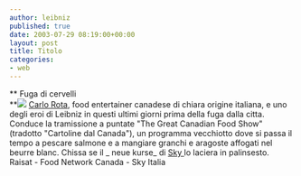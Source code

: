 ```yaml
---
author: leibniz
published: true
date: 2003-07-29 08:19:00+00:00
layout: post
title: Titolo
categories:
- web
---
```


   ** Fuga di cervelli   
**![](http://www.raisat.rai.it/img/logo_gamberorosso.gif)  [ Carlo Rota](http://www.foodtv.ca/tv/shows/titledetails/title_17391.asp), food entertainer canadese di chiara origine italiana, e uno degli eroi di Leibniz in questi ultimi giorni prima della fuga dalla citta. Conduce la tramissione a puntate "The Great Canadian Food Show" (tradotto "Cartoline dal Canada"), un programma vecchiotto dove si passa il tempo a pescare salmone e a mangiare granchi e aragoste affogati nel beurre blanc. Chissa se il  _ neue kurse_ di  [ Sky ](http://www.skytv.it/)lo laciera in palinsesto.   
Raisat - Food Network Canada - Sky Italia
